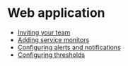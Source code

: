 # Web application

* [Inviting your team](web-app-invites.md)
* [Adding service monitors](web-app-monitors.md)
* [Configuring alerts and notifications](web-app-notifications.md)
* [Configuring thresholds](web-app-thresholds.md)

